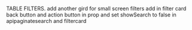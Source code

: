 TABLE FILTERS.
add another gird for small screen filters
add in filter card back button and action button in prop and set showSearch to false in apipaginatesearch and filtercard

